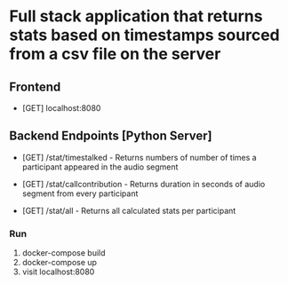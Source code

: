 # Full stack application that returns stats based on timestamps sourced from a csv file on the server

## Frontend
- [GET] localhost:8080

## Backend Endpoints [Python Server]
- [GET] /stat/timestalked - Returns numbers of number of times a participant appeared in the audio segment
  
- [GET] /stat/callcontribution - Returns duration in seconds of audio segment from every participant

- [GET] /stat/all - Returns all calculated stats per participant

### Run
1. docker-compose build
2. docker-compose up
3. visit localhost:8080
